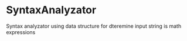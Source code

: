 # SyntaxAnalyzator
Syntax analyzator using data structure for dteremine input string is math expressions

